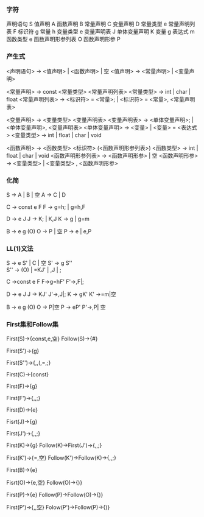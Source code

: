 ### 字符
声明语句			    S
值声明			    A
函数声明			    B
常量声明			    C
变量声明			    D
常量类型			    e
常量声明列表			F
标识符			    g
常量			        h
变量类型			    e
变量声明表			J
单体变量声明			K
变量			        g
表达式			    m
函数类型			    e
函数声明形参列表		O
函数声明形参			P
### 产生式
<声明语句> -> <值声明> | <函数声明> | 空
<值声明> -> <常量声明> | <变量声明>

<常量声明> -> const <常量类型> <常量声明列表>
<常量类型> -> int | char | float
<常量声明列表> -> <标识符> = <常量>; | <标识符> = <常量>, <常量声明表>

<变量声明> -> <变量类型> <变量声明表>
<变量声明表> -> <单体变量声明>; | <单体变量声明>, <变量声明表>
<单体变量声明> -> <变量> | <变量> = <表达式>
<变量类型> -> int | float | char | void

<函数声明> -> <函数类型> <标识符> (<函数声明形参列表>)
<函数类型> -> int | float | char | void
<函数声明形参列表> -> <函数声明形参> | 空
<函数声明形参> -> <变量类型> | <变量类型> , <函数声明形参>
### 化简
S -> A | B | 空
A -> C | D

C -> const e F
F -> g=h; | g=h,F

D -> e J
J -> K; | K,J
K -> g | g=m

B -> e g (O)
O -> P | 空
P -> e | e,P
### LL(1)文法
S -> e S' | C | 空
S' -> g S''   
S'' -> (O) | =KJ' | ,J | ;

C ->const e F
F->g=hF'
F'->,F|;

D -> e J
J -> KJ'
J'->,J|;
K -> gK'
K' ->=m|空

B -> e g (O)
O -> P|空
P -> eP'
P'->,P| 空
### First集和Follow集
First(S)->{const,e,空}
Follow(S)->{#}

First(S')->{g}

First(S'')->{,,(,=,;}

First(C)->{const}

First(F)->{g}

First(F')->{,,;}

First(D)->{e}

Fisrt(J)->{g}

First(J')->{,,;}

First(K)->{g}
Follow(K)->First(J')->{,,;}

First(K')->{=,空}
Follow(K')->Follow(K)->{,,;}

First(B)->{e}

Fisrt(O)->{e,空}
Follow(O)->{)}

First(P)->{e}
Follow(P)->Follow(O)->{)}

First(P')->{,,空}
Folow(P')->Follow(P)->{)}